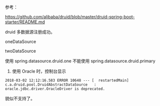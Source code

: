 参考：

https://github.com/alibaba/druid/blob/master/druid-spring-boot-starter/README.md


druid  多数据源注册成功。

oneDataSource

twoDataSource

使用 spring.datasource.druid.one
不能使用 spring.datasource.druid.primary

1. 使用 Oracle 时，控制台显示
```properties
2018-03-02 12:12:16.583 ERROR 10648 --- [  restartedMain] c.a.druid.pool.DruidAbstractDataSource   : oracle.jdbc.driver.OracleDriver is deprecated.
```
貌似不支持了。

